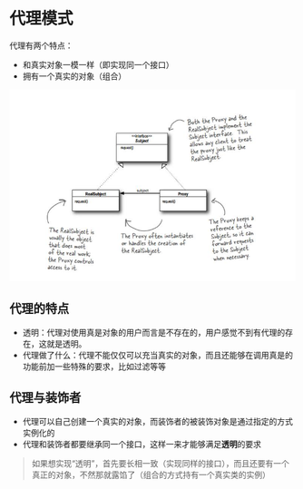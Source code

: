 代理模式
========
代理有两个特点：
*   和真实对象一模一样（即实现同一个接口）
*   拥有一个真实的对象（组合）

![define](./define.jpg)

## 代理的特点
*   透明：代理对使用真是对象的用户而言是不存在的，用户感觉不到有代理的存在，这就是透明。
*   代理做了什么：代理不能仅仅可以充当真实的对象，而且还能够在调用真是的功能前加一些特殊的要求，比如过滤等等

## 代理与装饰者
*   代理可以自己创建一个真实的对象，而装饰者的被装饰对象是通过指定的方式实例化的
*   代理和装饰者都要继承同一个接口，这样一来才能够满足**透明**的要求

>   如果想实现“透明”，首先要长相一致（实现同样的接口），而且还要有一个真正的对象，不然那就露馅了（组合的方式持有一个真实类的实例）
